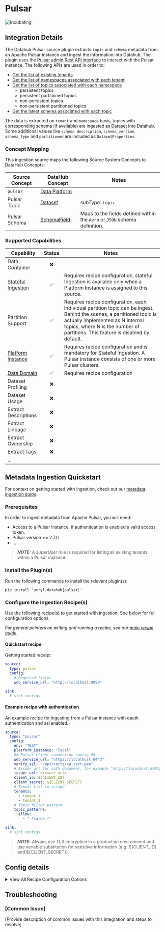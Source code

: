 # Pulsar

<!-- Set Support Status -->
<!-- ![Certified](https://img.shields.io/badge/support%20status-certified-brightgreen)
![Testing](https://img.shields.io/badge/support%20status-testing-lightgrey)-->
![Incubating](https://img.shields.io/badge/support%20status-incubating-blue)

## Integration Details

<!-- Plain-language description of what this integration is meant to do.  -->
<!-- Include details about where metadata is extracted from (ie. logs, source API, manifest, etc.)   -->

The Datahub Pulsar source plugin extracts `topic` and `schema` metadata from an Apache Pulsar instance and ingest the information into Datahub. The plugin uses the [Pulsar admin Rest API interface](https://pulsar.apache.org/admin-rest-api/#) to interact with the Pulsar instance. The following APIs are used in order to:
- [Get the list of existing tenants](https://pulsar.apache.org/admin-rest-api/#tag/tenants)
- [Get the list of namespaces associated with each tenant](https://pulsar.apache.org/admin-rest-api/#tag/namespaces)
- [Get the list of topics associated with each namespace](https://pulsar.apache.org/admin-rest-api/#tag/persistent-topic)
    - persistent topics
    - persistent partitioned topics
    - non-persistent topics
    - non-persistent partitioned topics
- [Get the latest schema associated with each topic](https://pulsar.apache.org/admin-rest-api/#tag/schemas)

The data is extracted on `tenant` and `namespace` basis, topics with corresponding schema (if available) are ingested as [Dataset](docs/generated/metamodel/entities/dataset.md) into Datahub. Some additional values like `schema description`, `schema_version`, `schema_type` and `partitioned` are included as `DatasetProperties`.


### Concept Mapping

<!-- This should be a manual mapping of concepts from the source to the DataHub Metadata Model -->
<!-- Authors should provide as much context as possible about how this mapping was generated, including assumptions made, known shortcuts, & any other caveats -->

This ingestion source maps the following Source System Concepts to DataHub Concepts:

<!-- Remove all unnecessary/irrelevant DataHub Concepts -->


| Source Concept | DataHub Concept                                                    | Notes                                                                     |
|----------------|--------------------------------------------------------------------|---------------------------------------------------------------------------|
| `pulsar`       | [Data Platform](docs/generated/metamodel/entities/dataPlatform.md) |                                                                           |
| Pulsar Topic   | [Dataset](docs/generated/metamodel/entities/dataset.md)            | _subType_: `topic`                                                        |
| Pulsar Schema  | [SchemaField](docs/generated/metamodel/entities/schemaField.md)    | Maps to the fields defined within the `Avro` or `JSON` schema definition. | 


### Supported Capabilities

<!-- This should be an auto-generated table of supported DataHub features/functionality -->
<!-- Each capability should link out to a feature guide -->

| Capability                                            | Status | Notes                                                                                                                                                                                                                                        |
|-------------------------------------------------------|:------:|----------------------------------------------------------------------------------------------------------------------------------------------------------------------------------------------------------------------------------------------|
| Data Container                                        |   ❌    |                                                                                                                                                                                                                                              |
| [Stateful Ingestion](../../../../metadata-ingestion/docs/dev_guides/stateful.md)         |   ✅    | Requires recipe configuration, stateful Ingestion is available only when a Platform Instance is assigned to this source.                                                                                                                     |
| Partition Support                                     |   ✅    | Requires recipe configuration, each individual partition topic can be ingest. Behind the scenes, a partitioned topic is actually implemented as N internal topics, where N is the number of partitions. This feature is disabled by default. |
| [Platform Instance](../../../platform-instances.md) |   ✅    | Requires recipe configuration and is mandatory for Stateful Ingestion. A Pulsar instance consists of one or more Pulsar clusters.                                                                                                            |
| [Data Domain](../../../domains.md)                  |   ✅    | Requires recipe configuration                                                                                                                                                                                                                |
| Dataset Profiling                                     |   ❌    |                                                                                                                                                                                                                                              |
| Dataset Usage                                         |   ❌    |                                                                                                                                                                                                                                              |
| Extract Descriptions                                  |   ❌    |                                                                                                                                                                                                                                              |
| Extract Lineage                                       |   ❌    |                                                                                                                                                                                                                                              |
| Extract Ownership                                     |   ❌    |                                                                                                                                                                                                                                              |
| Extract Tags                                          |   ❌    |                                                                                                                                                                                                                                              |
| ...                                                   |        |

## Metadata Ingestion Quickstart

For context on getting started with ingestion, check out our [metadata ingestion guide](../../../../metadata-ingestion/README.md).

### Prerequisites

In order to ingest metadata from Apache Pulsar, you will need:

* Access to a Pulsar Instance, if authentication is enabled a valid access token.
* Pulsar version >= 2.7.0
* ...

> **_NOTE:_**  A _superUser_ role is required for listing all existing tenants within a Pulsar instance.
>

### Install the Plugin(s)

Run the following commands to install the relevant plugin(s):

`pip install 'acryl-datahub[pulsar]'`

### Configure the Ingestion Recipe(s)

Use the following recipe(s) to get started with ingestion. See [below](#config-details) for full configuration options.

_For general pointers on writing and running a recipe, see our [main recipe guide](../../../../metadata-ingestion/README.md#recipes)._

#### Quickstart recipe
Getting started receipt
```yml
source:
  type: pulsar
  config:
    # Required fields
    web_service_url: "http://localhost:8080"

sink:
  # sink configs
```


#### Example recipe with authentication
An example recipe for ingesting from a Pulsar instance with oauth authentication and ssl enabled.


```yml
source: 
  type: "pulsar" 
  config:
    env: "TEST" 
    platform_instance: "local"
    ## Pulsar client connection config ## 
    web_service_url: "https://localhost:8443"
    verify_ssl: "/opt/certs/ca.cert.pem"
    # Issuer url for auth document, for example "http://localhost:8083/realms/pulsar"
    issuer_url: <issuer_url>
    client_id: ${CLIENT_ID}
    client_secret: ${CLIENT_SECRET}
    # Tenant list to scrape 
    tenants:
      - tenant_1
      - tenant_2
    # Topic filter pattern 
    topic_patterns:
      allow:
        - ".*sales.*"

sink:
  # sink configs
```

> **_NOTE:_**  Always use TLS encryption in a production environment and use variable substitution for sensitive information (e.g. ${CLIENT_ID} and ${CLIENT_SECRET}).
>

## Config details
<details>
  <summary>View All Recipe Configuration Options</summary>

Note that a `.` is used to denote nested fields in the YAML recipe.

| Field                           | Required | Default                 | Description                                                                                                                                                     |
|---------------------------------|:--------:|-------------------------|-----------------------------------------------------------------------------------------------------------------------------------------------------------------|
| `env`                           |    ❌     | `PROD`                  | The data fabric, defaults to PROD                                                                                                                               |
| `platform_instance`             |    ❌     |                         | The Platform instance to use while constructing URNs. Mandatory for Stateful Ingestion                                                                          |
| `web_service_url`               |    ✅     | `http://localhost:8080` | The web URL for the cluster.                                                                                                                                    |
| `timeout`                       |    ❌     | `5`                     | Timout setting, how long to wait for the Pulsar rest api to send data before giving up                                                                          |
| `verify_ssl`                    |    ❌     | `True`                  | Either a boolean, in which case it controls whether we verify the server's TLS certificate, or a string, in which case it must be a path to a CA bundle to use. |
| `issuer_url`                    |    ❌     |                         | The complete URL for a Custom Authorization Server. Mandatory for OAuth based authentication.                                                                   |
| `client_id`                     |    ❌     |                         | The application's client ID                                                                                                                                     |
| `client_secret`                 |    ❌     |                         | The application's client secret                                                                                                                                 |
| `token`                         |    ❌     |                         | The access token for the application. Mandatory for token based authentication.                                                                                 |
| `tenant_patterns.allow`         |    ❌     | `.*`                    | List of regex patterns for tenants to include in ingestion. By default all tenants are allowed.                                                                 |
| `tenant_patterns.deny`          |    ❌     | `pulsar`                | List of regex patterns for tenants to exclude from ingestion. By default the Pulsar system tenant is denied.                                                    |
| `tenant_patterns.ignoreCase`    |    ❌     | `True`                  | Whether to ignore case sensitivity during tenant pattern matching.                                                                                              |
| `namespace_patterns.allow`      |    ❌     | `.*`                    | List of regex patterns for namespaces to include in ingestion. By default all namespaces are allowed.                                                           |
| `namespace_patterns.deny`       |    ❌     | `public/functions`      | List of regex patterns for namespaces to exclude from ingestion. By default the functions namespace is denied.                                                  |
| `namespace_patterns.ignoreCase` |    ❌     | `True`                  | Whether to ignore case sensitivity during namespace pattern matching.                                                                                           |
| `topic_patterns.allow`          |    ❌     | `.*`                    | List of regex patterns for topics to include in ingestion. By default all topics are allowed.                                                                   |
| `topic_patterns.deny`           |    ❌     | `/__.*$`                | List of regex patterns for topics to exclude from ingestion. By default the Pulsar system topics are denied.                                                    |
| `topic_patterns.ignoreCase`     |    ❌     | `True`                  | Whether to ignore case sensitivity during topic pattern matching.                                                                                               |
| `tenants`                       |    ❌     |                         | Listing all tenants requires superUser role, alternative you can set a list of tenants you want to scrape using the tenant admin role                           | 
| `exclude_individual_partitions` |    ❌     | `True`                  | Extract each individual partitioned topic. e.g. when turned off a topic with 100 partitions will result in 100 `Datesets`.                                      |
| `domain.domain_urn.allow`       |    ❌     |                         | List of regex patterns for topics to set domain_urn domain key. There can be multiple domain key specified.                                                     |
| `domain.domain_urn.deny`        |    ❌     |                         | List of regex patterns for topics to not assign domain_urn. There can be multiple domain key specified.                                                         |
| `domain.domain_urn.ignoreCase`  |    ❌     | `True`                  | Whether to ignore case sensitivity during pattern matching.There can be multiple domain key specified.                                                          |
| `stateful_ingestion`            |    ❌     |                         | see [Stateful Ingestion](../../../../metadata-ingestion/docs/dev_guides/stateful.md)                                                                                                               |
</details>


## Troubleshooting

### [Common Issue]

[Provide description of common issues with this integration and steps to resolve]
